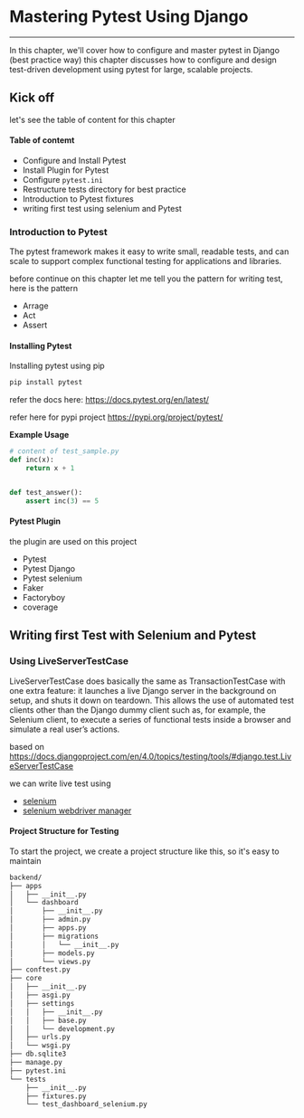 # Mastering Pytest Using Django

---

In this chapter, we'll cover how to configure and master pytest in Django (best practice way) this chapter discusses how to configure and design test-driven development using pytest for large, scalable projects.

## Kick off

let's see the table of content for this chapter

#### Table of contemt

* Configure and Install Pytest
* Install Plugin for Pytest
* Configure `pytest.ini`
* Restructure tests directory for best practice
* Introduction to Pytest fixtures
* writing first test using selenium and Pytest

### Introduction to Pytest

The pytest framework makes it easy to write small, readable tests, and can scale to support complex functional testing for applications and libraries.

before continue on this chapter let me tell you the pattern for writing test, here is the pattern

* Arrage
* Act
* Assert

#### Installing Pytest

Installing pytest using pip

```py
pip install pytest
```

refer the docs here: https://docs.pytest.org/en/latest/

refer here for pypi project https://pypi.org/project/pytest/

**Example Usage**

```py
# content of test_sample.py
def inc(x):
    return x + 1


def test_answer():
    assert inc(3) == 5
```

#### Pytest Plugin

the plugin are used on this project

* Pytest
* Pytest Django
* Pytest selenium
* Faker
* Factoryboy
* coverage

## Writing first Test with Selenium and Pytest

### Using LiveServerTestCase

LiveServerTestCase does basically the same as TransactionTestCase with one extra feature: it launches a live Django server in the background on setup, and shuts it down on teardown. This allows the use of automated test clients other than the Django dummy client such as, for example, the Selenium client, to execute a series of functional tests inside a browser and simulate a real user’s actions.

based on https://docs.djangoproject.com/en/4.0/topics/testing/tools/#django.test.LiveServerTestCase

we can write live test using
* [selenium](https://pypi.org/project/selenium/) 
* [selenium webdriver manager](https://pypi.org/project/webdriver-manager/)

#### Project Structure for Testing

To start the project, we create a project structure like this, so it's easy to maintain

```sh
backend/
├── apps
│   ├── __init__.py
│   └── dashboard
│       ├── __init__.py
│       ├── admin.py
│       ├── apps.py
│       ├── migrations
│       │   └── __init__.py
│       ├── models.py
│       └── views.py
├── conftest.py
├── core
│   ├── __init__.py
│   ├── asgi.py
│   ├── settings
│   │   ├── __init__.py
│   │   ├── base.py
│   │   └── development.py
│   ├── urls.py
│   └── wsgi.py
├── db.sqlite3
├── manage.py
├── pytest.ini
└── tests
    ├── __init__.py
    ├── fixtures.py
    └── test_dashboard_selenium.py
```
